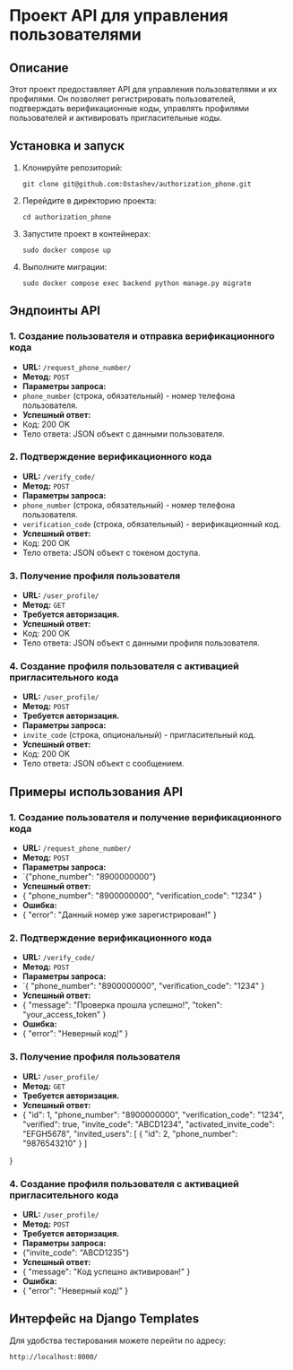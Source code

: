 # Проект API для управления пользователями

## Описание

Этот проект предоставляет API для управления пользователями и их профилями. Он позволяет регистрировать пользователей, подтверждать верификационные коды, управлять профилями пользователей и активировать пригласительные коды.

## Установка и запуск

1. Клонируйте репозиторий:
   ```
   git clone git@github.com:Ostashev/authorization_phone.git
   ```
2. Перейдите в директорию проекта:
   ```
   cd authorization_phone
   ```
3. Запустите проект в контейнерах:
   ```
   sudo docker compose up
   ```
4. Выполните миграции:
   ```
   sudo docker compose exec backend python manage.py migrate
   ```

## Эндпоинты API

### 1. Создание пользователя и отправка верификационного кода

- **URL:** `/request_phone_number/`
- **Метод:** `POST`
- **Параметры запроса:**
- `phone_number` (строка, обязательный) - номер телефона пользователя.
- **Успешный ответ:**
- Код: 200 OK
- Тело ответа: JSON объект с данными пользователя.

### 2. Подтверждение верификационного кода

- **URL:** `/verify_code/`
- **Метод:** `POST`
- **Параметры запроса:**
- `phone_number` (строка, обязательный) - номер телефона пользователя.
- `verification_code` (строка, обязательный) - верификационный код.
- **Успешный ответ:**
- Код: 200 OK
- Тело ответа: JSON объект с токеном доступа.

### 3. Получение профиля пользователя

- **URL:** `/user_profile/`
- **Метод:** `GET`
- **Требуется авторизация.**
- **Успешный ответ:**
- Код: 200 OK
- Тело ответа: JSON объект с данными профиля пользователя.

### 4. Создание профиля пользователя с активацией пригласительного кода

- **URL:** `/user_profile/`
- **Метод:** `POST`
- **Требуется авторизация.**
- **Параметры запроса:**
- `invite_code` (строка, опциональный) - пригласительный код.
- **Успешный ответ:**
- Код: 200 OK
- Тело ответа: JSON объект с сообщением.

## Примеры использования API

### 1. Создание пользователя и получение верификационного кода

- **URL:** `/request_phone_number/`
- **Метод:** `POST`
- **Параметры запроса:**
- `{"phone_number": "8900000000"}
- **Успешный ответ:**
- {
  "phone_number": "8900000000",
  "verification_code": "1234"
  }
- **Ошибка:**
- {
  "error": "Данный номер уже зарегистрирован!"
  }

### 2. Подтверждение верификационного кода

- **URL:** `/verify_code/`
- **Метод:** `POST`
- **Параметры запроса:**
- `{
  "phone_number": "8900000000",
  "verification_code": "1234"
   }
- **Успешный ответ:**
- {
  "message": "Проверка прошла успешно!",
  "token": "your_access_token"
  }
- **Ошибка:**
- {
  "error": "Неверный код!"
  }

### 3. Получение профиля пользователя

- **URL:** `/user_profile/`
- **Метод:** `GET`
- **Требуется авторизация.**
- **Успешный ответ:**
- {
  "id": 1,
  "phone_number": "8900000000",
  "verification_code": "1234",
  "verified": true,
  "invite_code": "ABCD1234",
  "activated_invite_code": "EFGH5678",
  "invited_users": [
    {
      "id": 2,
      "phone_number": "9876543210"
    }
  ]

}

### 4. Создание профиля пользователя с активацией пригласительного кода

- **URL:** `/user_profile/`
- **Метод:** `POST`
- **Требуется авторизация.**
- **Параметры запроса:**
- {"invite_code": "ABCD1235"}
- **Успешный ответ:**
- {
  "message": "Код успешно активирован!"
  }
- **Ошибка:**
- {
  "error": "Неверный код!"
  }

## Интерфейс на Django Templates

Для удобства тестирования можете перейти по адресу:
```
http://localhost:8000/
```

